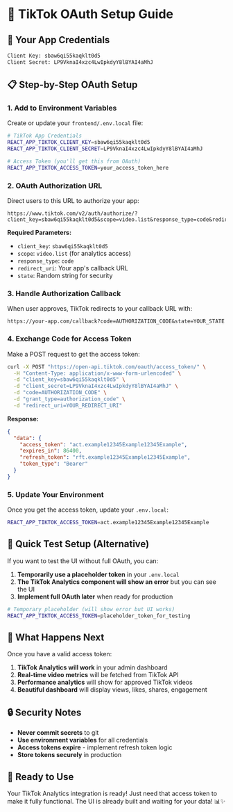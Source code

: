 # 🎵 **TikTok OAuth Setup Guide**

## 🔑 **Your App Credentials**
```bash
Client Key: sbaw6qi55kaqklt0d5
Client Secret: LP9VknaI4xzc4LwIpkdyY8lBYAI4aMhJ
```

## 📋 **Step-by-Step OAuth Setup**

### **1. Add to Environment Variables**
Create or update your `frontend/.env.local` file:

```bash
# TikTok App Credentials
REACT_APP_TIKTOK_CLIENT_KEY=sbaw6qi55kaqklt0d5
REACT_APP_TIKTOK_CLIENT_SECRET=LP9VknaI4xzc4LwIpkdyY8lBYAI4aMhJ

# Access Token (you'll get this from OAuth)
REACT_APP_TIKTOK_ACCESS_TOKEN=your_access_token_here
```

### **2. OAuth Authorization URL**
Direct users to this URL to authorize your app:

```
https://www.tiktok.com/v2/auth/authorize/?client_key=sbaw6qi55kaqklt0d5&scope=video.list&response_type=code&redirect_uri=YOUR_REDIRECT_URI&state=YOUR_STATE
```

**Required Parameters:**
- `client_key`: `sbaw6qi55kaqklt0d5`
- `scope`: `video.list` (for analytics access)
- `response_type`: `code`
- `redirect_uri`: Your app's callback URL
- `state`: Random string for security

### **3. Handle Authorization Callback**
When user approves, TikTok redirects to your callback URL with:
```
https://your-app.com/callback?code=AUTHORIZATION_CODE&state=YOUR_STATE
```

### **4. Exchange Code for Access Token**
Make a POST request to get the access token:

```bash
curl -X POST "https://open-api.tiktok.com/oauth/access_token/" \
  -H "Content-Type: application/x-www-form-urlencoded" \
  -d "client_key=sbaw6qi55kaqklt0d5" \
  -d "client_secret=LP9VknaI4xzc4LwIpkdyY8lBYAI4aMhJ" \
  -d "code=AUTHORIZATION_CODE" \
  -d "grant_type=authorization_code" \
  -d "redirect_uri=YOUR_REDIRECT_URI"
```

**Response:**
```json
{
  "data": {
    "access_token": "act.example12345Example12345Example",
    "expires_in": 86400,
    "refresh_token": "rft.example12345Example12345Example",
    "token_type": "Bearer"
  }
}
```

### **5. Update Your Environment**
Once you get the access token, update your `.env.local`:

```bash
REACT_APP_TIKTOK_ACCESS_TOKEN=act.example12345Example12345Example
```

## 🔄 **Quick Test Setup (Alternative)**

If you want to test the UI without full OAuth, you can:

1. **Temporarily use a placeholder token** in your `.env.local`
2. **The TikTok Analytics component will show an error** but you can see the UI
3. **Implement full OAuth later** when ready for production

```bash
# Temporary placeholder (will show error but UI works)
REACT_APP_TIKTOK_ACCESS_TOKEN=placeholder_token_for_testing
```

## 🎯 **What Happens Next**

Once you have a valid access token:

1. **TikTok Analytics will work** in your admin dashboard
2. **Real-time video metrics** will be fetched from TikTok API
3. **Performance analytics** will show for approved TikTok videos
4. **Beautiful dashboard** will display views, likes, shares, engagement

## 🔒 **Security Notes**

- **Never commit secrets** to git
- **Use environment variables** for all credentials
- **Access tokens expire** - implement refresh token logic
- **Store tokens securely** in production

## 🚀 **Ready to Use**

Your TikTok Analytics integration is ready! Just need that access token to make it fully functional. The UI is already built and waiting for your data! 📊✨